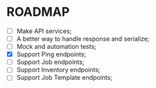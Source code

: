 # ROADMAP

- [ ] Make API services;
- [ ] A better way to handle response and serialize;
- [ ] Mock and automation tests;
- [x] Support Ping endpoints;
- [ ] Support Job endpoints;
- [ ] Support Inventory endpoints;
- [ ] Support Job Template endpoints;
